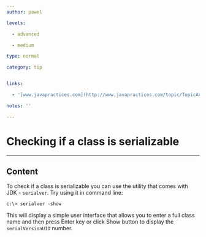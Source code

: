 ```yaml
---
author: pawel

levels:

  - advanced

  - medium

type: normal

category: tip


links:

  - '[www.javapractices.com](http://www.javapractices.com/topic/TopicAction.do?Id=45){website}'

notes: ''

---
```


# Checking if a class is serializable

---
## Content

To check if a class is serializable you can use the utility that comes with JDK - `serialver`. Try using it in command line:

```
c:\> serialver -show
```
This will display a simple user interface that allows you to enter a full class name and then press Enter key or click Show button to display the `serialVersionUID` number.

